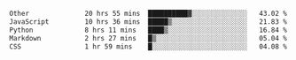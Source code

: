 <!--START_SECTION:waka-->

```txt
Other              20 hrs 55 mins  ██████████▓░░░░░░░░░░░░░░   43.02 %
JavaScript         10 hrs 36 mins  █████▒░░░░░░░░░░░░░░░░░░░   21.83 %
Python             8 hrs 11 mins   ████▒░░░░░░░░░░░░░░░░░░░░   16.84 %
Markdown           2 hrs 27 mins   █▒░░░░░░░░░░░░░░░░░░░░░░░   05.04 %
CSS                1 hr 59 mins    █░░░░░░░░░░░░░░░░░░░░░░░░   04.08 %
```

<!--END_SECTION:waka--> 
 
